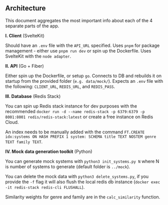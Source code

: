 Architecture
------------
This document aggregates the most important info about each of the 4 separate parts of the app.

**I. Client** (SvelteKit)

Should have an `.env` file with the `API_URL` specified. Uses `pnpm` for package management - either use `pnpm run dev` or spin up the Dockerfile. Uses SvelteKit with the `node adapter`.

**II. API** (Go + Fiber)

Either spin up the Dockerfile, or setup `go`. Connects to DB and rebuilds it on startup from the provided folder (`e.g. data/mock/`). Expects an `.env` file with the following: `CLIENT_URL`, `REDIS_URL`, and `REDIS_PASS`. 

**III. Database** (Redis Stack)

You can spin up Redis stack instance for dev purposes with the recommended `docker run -d --name redis-stack -p 6379:6379 -p 8001:8001 redis/redis-stack:latest` or create a free instance on Redis Cloud. 

An index needs to be manually added with the command `FT.CREATE idx:systems ON HASH PREFIX 1 system: SCHEMA title TEXT NOSTEM genre TEXT family TEXT`.

**IV. Mock data generation toolkit** (Python)

You can generate mock systems with `python3 init_systems.py N` where N is number of systems to generate (default folder is `../mock`). 

You can delete the mock data with `python3 delete_systems.py`, if you provide the `-f` flag it will also flush the local redis db instance (`docker exec -it redis-stack redis-cli FLUSHALL`).

Similarity weights for genre and family are in the `calc_similarity` function. 
